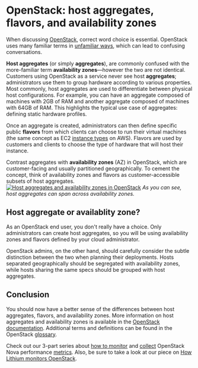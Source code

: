 # OpenStack: host aggregates, flavors, and availability zones

When discussing [OpenStack], correct word choice is essential. OpenStack uses many familiar terms in [unfamiliar ways][semantic-overloading], which can lead to confusing conversations. 

**Host aggregates** (or simply **aggregates**), are commonly confused with the more-familiar term **availability zones**—however the two are not identical. Customers using OpenStack as a service never see host **aggregates**; administrators use them to group hardware according to various properties. Most commonly, host aggregates are used to differentiate between physical host configurations. For example, you can have an aggregate composed of machines with 2GB of RAM and another aggregate composed of machines with 64GB of RAM. This highlights the typical use case of aggregates: defining static hardware profiles. 

Once an aggregate is created, administrators can then define specific public **flavors** from which clients can choose to run their virtual machines (the same concept as EC2 [instance types] on AWS). Flavors are used by customers and clients to choose the type of hardware that will host their instance.

Contrast aggregates with **availability zones** (AZ) in OpenStack, which are customer-facing and usually partitioned geographically. To cement the concept, think of availability zones and flavors as customer-accessible subsets of host aggregates.
[![Host aggregates and availability zones in OpenStack][agg-and-avail]][agg-and-avail]
_As you can see, host aggregates can span across availability zones._

## Host aggregate or availablity zone?
As an OpenStack end user, you don't really have a choice. Only administrators can create host aggregates, so you will be using availability zones and flavors defined by your cloud administrator.

OpenStack admins, on the other hand, should carefully consider the subtle distinction between the two when planning their deployments. Hosts separated geographically should be segregated with availability zones, while hosts sharing the same specs should be grouped with host aggregates.

## Conclusion
You should now have a better sense of the differences between host aggregates, flavors, and availability zones. More information on host aggregates and availability zones is available in the [OpenStack documentation]. Additional terms and definitions can be found in the OpenStack [glossary]. 

Check out our 3-part series about [how to monitor][part 1] and [collect][part 2] OpenStack Nova performance [metrics][part 3]. Also, be sure to take a look at our piece on [How Lithium monitors OpenStack][part 4].


[agg-and-avail]: http://d33tyra1llx9zy.cloudfront.net/blog/images/2015-12-OpenStack/host-aggregates/aggregates1.png
[glossary]: http://docs.openstack.org/glossary/content/glossary.html
[instance types]: https://aws.amazon.com/ec2/instance-types/
[OpenStack]: https://openstack.org
[OpenStack documentation]: http://docs.openstack.org/developer/nova/aggregates.html
[semantic-overloading]: https://en.wikipedia.org/wiki/Semantic_overload

[part 1]: https://www.datadoghq.com/blog/openstack-monitoring-nova
[part 2]: https://www.datadoghq.com/blog/collecting-metrics-notifications-openstack-nova
[part 3]: https://www.datadoghq.com/blog/openstack-monitoring-datadog
[part 4]: https://www.datadoghq.com/blog/how-lithium-monitors-openstack/